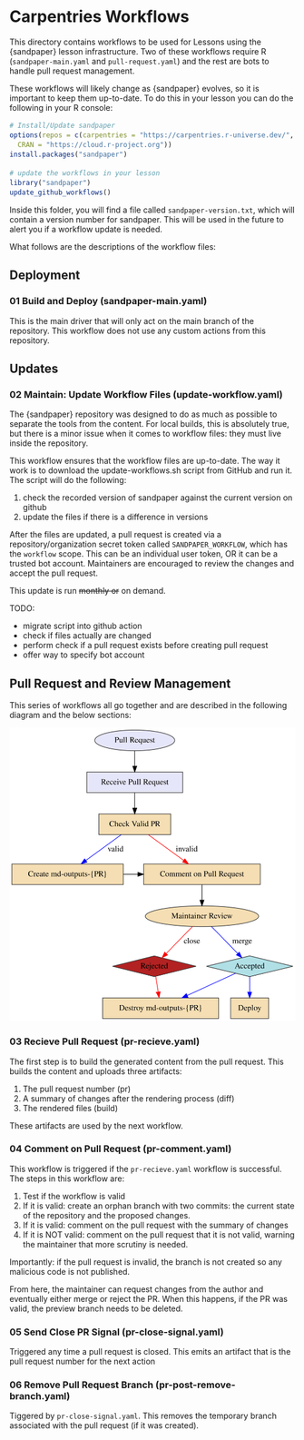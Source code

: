 # Carpentries Workflows

This directory contains workflows to be used for Lessons using the {sandpaper}
lesson infrastructure. Two of these workflows require R (`sandpaper-main.yaml`
and `pull-request.yaml`) and the rest are bots to handle pull request management.

These workflows will likely change as {sandpaper} evolves, so it is important to
keep them up-to-date. To do this in your lesson you can do the following in your
R console:

```r
# Install/Update sandpaper
options(repos = c(carpentries = "https://carpentries.r-universe.dev/", 
  CRAN = "https://cloud.r-project.org"))
install.packages("sandpaper")

# update the workflows in your lesson
library("sandpaper")
update_github_workflows()
```

Inside this folder, you will find a file called `sandpaper-version.txt`, which
will contain a version number for sandpaper. This will be used in the future to
alert you if a workflow update is needed.

What follows are the descriptions of the workflow files:

## Deployment

### 01 Build and Deploy (sandpaper-main.yaml)

This is the main driver that will only act on the main branch of the repository.
This workflow does not use any custom actions from this repository.


## Updates

### 02 Maintain: Update Workflow Files (update-workflow.yaml)

The {sandpaper} repository was designed to do as much as possible to separate 
the tools from the content. For local builds, this is absolutely true, but 
there is a minor issue when it comes to workflow files: they must live inside 
the repository. 

This workflow ensures that the workflow files are up-to-date. The way it work is
to download the update-workflows.sh script from GitHub and run it. The script 
will do the following:

1. check the recorded version of sandpaper against the current version on github
2. update the files if there is a difference in versions

After the files are updated, a pull request is created via a
repository/organization secret token called `SANDPAPER_WORKFLOW`, which has the
`workflow` scope. This can be an individual user token, OR it can be a trusted
bot account. Maintainers are encouraged to review the changes and accept the
pull request.

This update is run ~~monthly or~~ on demand.

TODO: 
  - migrate script into github action
  - check if files actually are changed
  - perform check if a pull request exists before creating pull request
  - offer way to specify bot account

## Pull Request and Review Management

This series of workflows all go together and are described in the following 
diagram and the below sections:

![Graph representation of a pull request](https://raw.githubusercontent.com/zkamvar/stunning-barnacle/main/img/pr-flow.dot.svg)

### 03 Recieve Pull Request (pr-recieve.yaml)

The first step is to build the generated content from the pull request. This
builds the content and uploads three artifacts:

1. The pull request number (pr)
2. A summary of changes after the rendering process (diff)
3. The rendered files (build)

These artifacts are used by the next workflow.

### 04 Comment on Pull Request (pr-comment.yaml)

This workflow is triggered if the `pr-recieve.yaml` workflow is successful.
The steps in this workflow are:

1. Test if the workflow is valid
2. If it is valid: create an orphan branch with two commits: the current state of
   the repository and the proposed changes.
3. If it is valid: comment on the pull request with the summary of changes
4. If it is NOT valid: comment on the pull request that it is not valid,
   warning the maintainer that more scrutiny is needed.

Importantly: if the pull request is invalid, the branch is not created so any
malicious code is not published. 

From here, the maintainer can request changes from the author and eventually 
either merge or reject the PR. When this happens, if the PR was valid, the 
preview branch needs to be deleted. 

### 05 Send Close PR Signal (pr-close-signal.yaml)

Triggered any time a pull request is closed. This emits an artifact that is the
pull request number for the next action

### 06 Remove Pull Request Branch (pr-post-remove-branch.yaml)

Tiggered by `pr-close-signal.yaml`. This removes the temporary branch associated with
the pull request (if it was created).
